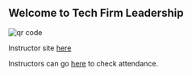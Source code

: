 ## Welcome to Tech Firm Leadership

<img src='https://chart.googleapis.com/chart?cht=qr&chl=MATMSG%3ATO%3Aieor171.berkeley%40gmail.com%3BSUB%3A%3BBODY%3AWEEK7%3B%3B&chs=180x180&choe=UTF-8&chld=L|2' rel='nofollow' alt='qr code' align="middle"><a href='http://www.qrcode-generator.de' border='0' style='cursor:default'  rel='nofollow'></a>

Instructor site <a href="/instruct.html">here</a>

Instructors can go <a href='https://docs.google.com/spreadsheets/d/11_kqC3xLnkT3evQBfSx_L7TmtgzeszhXTkMx8hyZRxg/edit?usp=sharing'>here</a> to check attendance.
